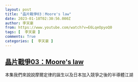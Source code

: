 ```yaml
---
layout: post
title: "晶片戰爭03：Moore's law"
date: 2023-01-18T02:30:56.000Z
author: 李天豪
from: https://www.youtube.com/watch?v=E6LqeOpyoQ0
tags: [  李天豪 ]
comments: True
categories: [  李天豪 ]
---
```

<!--1674009056000-->
[晶片戰爭03：Moore's law](https://www.youtube.com/watch?v=E6LqeOpyoQ0)
------

<div>
本集我們來說說摩爾定律的誕生以及日本加入競爭之後的半導體江湖
</div>
